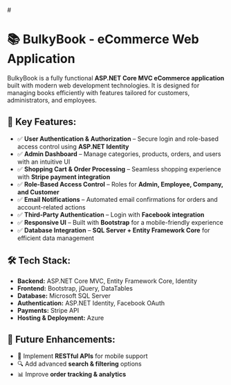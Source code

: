 #<h1><b>📚 BulkyBook - eCommerce Web Application</b></h1>

<p>
BulkyBook is a fully functional <b>ASP.NET Core MVC eCommerce application</b> built with modern web development technologies. 
It is designed for managing books efficiently with features tailored for customers, administrators, and employees.
</p>

<h2>🔹 Key Features:</h2>
<ul>
  <li>✅ <b>User Authentication & Authorization</b> – Secure login and role-based access control using <b>ASP.NET Identity</b></li>
  <li>✅ <b>Admin Dashboard</b> – Manage categories, products, orders, and users with an intuitive UI</li>
  <li>✅ <b>Shopping Cart & Order Processing</b> – Seamless shopping experience with <b>Stripe payment integration</b></li>
  <li>✅ <b>Role-Based Access Control</b> – Roles for <b>Admin, Employee, Company, and Customer</b></li>
  <li>✅ <b>Email Notifications</b> – Automated email confirmations for orders and account-related actions</li>
  <li>✅ <b>Third-Party Authentication</b> – Login with <b>Facebook integration</b></li>
  <li>✅ <b>Responsive UI</b> – Built with <b>Bootstrap</b> for a mobile-friendly experience</li>
  <li>✅ <b>Database Integration</b> – <b>SQL Server + Entity Framework Core</b> for efficient data management</li>
</ul>

<h2>🛠 Tech Stack:</h2>
<ul>
  <li><b>Backend:</b> ASP.NET Core MVC, Entity Framework Core, Identity</li>
  <li><b>Frontend:</b> Bootstrap, jQuery, DataTables</li>
  <li><b>Database:</b> Microsoft SQL Server</li>
  <li><b>Authentication:</b> ASP.NET Identity, Facebook OAuth</li>
  <li><b>Payments:</b> Stripe API</li>
  <li><b>Hosting & Deployment:</b> Azure</li>
</ul>

<h2>📌 Future Enhancements:</h2>
<ul>
  <li>🚀 Implement <b>RESTful APIs</b> for mobile support</li>
  <li>🔍 Add advanced <b>search & filtering</b> options</li>
  <li>📊 Improve <b>order tracking & analytics</b></li>
</ul>

